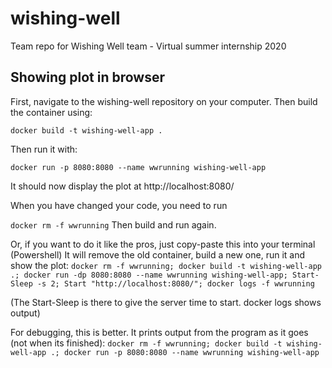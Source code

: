 # wishing-well
Team repo for Wishing Well team - Virtual summer internship 2020


## Showing plot in browser

First, navigate to the wishing-well repository on your computer.
Then build the container using:

```docker build -t wishing-well-app .```

Then run it with:

```docker run -p 8080:8080 --name wwrunning wishing-well-app```


It should now display the plot at http://localhost:8080/

When you have changed your code, you need to run

```docker rm -f wwrunning```
Then build and run again.

Or, if you want to do it like the pros, just copy-paste this into your terminal (Powershell) It will remove the old container, build a new one, run it and show the plot:
```docker rm -f wwrunning; docker build -t wishing-well-app .; docker run -dp 8080:8080 --name wwrunning wishing-well-app; Start-Sleep -s 2; Start "http://localhost:8080/"; docker logs -f wwrunning ```

(The Start-Sleep is there to give the server time to start. docker logs shows output)

For debugging, this is better. It prints output from the program as it goes (not when its finished):
```docker rm -f wwrunning; docker build -t wishing-well-app .; docker run -p 8080:8080 --name wwrunning wishing-well-app ```


